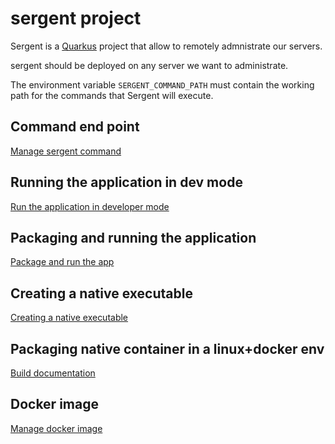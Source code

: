 # sergent project

Sergent is a [Quarkus](https://quarkus.io/) project that allow to remotely admnistrate our servers.

sergent should be deployed on any server we want to administrate.

The environment variable `SERGENT_COMMAND_PATH` must contain the working path for the commands that Sergent will execute.

## Command end point

[Manage sergent command](./documentation/commands.md)

## Running the application in dev mode

[Run the application in developer mode](./documentation/packageAndRun.md#running-the-application-in-dev-mode)

## Packaging and running the application

[Package and run the app](./documentation/packageAndRun.md#packaging-and-running-the-application)

## Creating a native executable

[Creating a native executable](./documentation/createExecutable.md)

## Packaging native container in a linux+docker env

[Build documentation](./documentation/packageAndRun.md#packaging-native-container-in-a-linuxdocker-env)

## Docker image

[Manage docker image](./documentation/dockerImage.md)